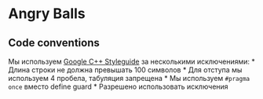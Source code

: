# Angry Balls

## Code conventions
Мы используем [Google C++ Styleguide](http://google-styleguide.googlecode.com/svn/trunk/cppguide.xml
) за несколькими исключениями:
    * Длина строки не должна превышать 100 символов 
    * Для отступа мы используем 4 пробела, табуляция запрещена
    * Мы используем `#pragma once` вместо define guard
    * Разрешено использовать исключения
